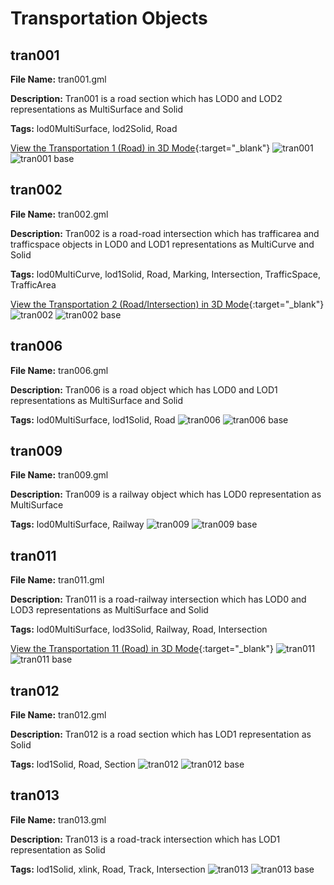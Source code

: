 # Transportation Objects

## tran001

**File Name:** tran001.gml

**Description:** Tran001 is a road section which has LOD0 and LOD2 representations as MultiSurface and Solid

**Tags:** lod0MultiSurface, lod2Solid, Road

[View the Transportation 1 (Road) in 3D Mode](https://github.com/muratkendir/samplycity/tree/main/docs/transportation3d/tran001.md){:target="_blank"}
![tran001](images/tran001.png)
![tran001 base](images/tran001_base.png)

## tran002

**File Name:** tran002.gml

**Description:** Tran002 is a road-road intersection which has trafficarea and trafficspace objects in LOD0 and LOD1 representations as MultiCurve and Solid

**Tags:** lod0MultiCurve, lod1Solid, Road, Marking, Intersection, TrafficSpace, TrafficArea

[View the Transportation 2 (Road/Intersection) in 3D Mode](https://github.com/muratkendir/samplycity/tree/main/docs/transportation3d/tran002.md){:target="_blank"}
![tran002](images/tran002.png)
![tran002 base](images/tran002_base.png)

## tran006

**File Name:** tran006.gml

**Description:** Tran006 is a road object which has LOD0 and LOD1 representations as MultiSurface and Solid

**Tags:** lod0MultiSurface, lod1Solid, Road
![tran006](images/tran006.png)
![tran006 base](images/tran006_base.png)

## tran009

**File Name:** tran009.gml

**Description:** Tran009 is a railway object which has LOD0 representation as MultiSurface

**Tags:** lod0MultiSurface, Railway
![tran009](images/tran009.png)
![tran009 base](images/tran009_base.png)

## tran011

**File Name:** tran011.gml

**Description:** Tran011 is a road-railway intersection which has LOD0 and LOD3 representations as MultiSurface and Solid

**Tags:** lod0MultiSurface, lod3Solid, Railway, Road, Intersection

[View the Transportation 11 (Road) in 3D Mode](https://github.com/muratkendir/samplycity/tree/main/docs/transportation3d/tran011.md){:target="_blank"}
![tran011](images/tran011.png)
![tran011 base](images/tran011_base.png)

## tran012

**File Name:** tran012.gml

**Description:** Tran012 is a road section which has LOD1 representation as Solid

**Tags:** lod1Solid, Road, Section
![tran012](images/tran012.png)
![tran012 base](images/tran012_base.png)

## tran013

**File Name:** tran013.gml

**Description:** Tran013 is a road-track intersection which has LOD1 representation as Solid

**Tags:** lod1Solid, xlink, Road, Track, Intersection
![tran013](images/tran013.png)
![tran013 base](images/tran013_base.png)